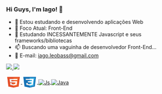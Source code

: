 ### Hi Guys, I'm Iago! 👋

- 🔭 Estou estudando e desenvolvendo aplicações Web
- 🌱 Foco Atual: Front-End
- 🤔 Estudando INCESSANTEMENTE Javascript e seus frameworks/bibliotecas
- 📫 Buscando uma vaguinha de desenvolvedor Front-End...
- 👜 E-mail: iago.leobass@gmail.com

<div>
  <a href="https://github.com/IagoLeobas">
  <img height="180em" src="https://github-readme-stats.vercel.app/api?username=IagoLeobas&show_icons=true&theme=dracula&include_all_commits=true&count_private=true"/>
  <img height="180em" src="https://github-readme-stats.vercel.app/api/top-langs/?username=IagoLeobas&layout=compact&langs_count=7&theme=dark"/>
</div>
<div style="display: inline_block"><br>
 
  <img align="center" alt="HTML" height="30" width="40" src="https://raw.githubusercontent.com/devicons/devicon/master/icons/html5/html5-original.svg">
  <img align="center" alt="CSS" height="30" width="40" src="https://raw.githubusercontent.com/devicons/devicon/master/icons/css3/css3-original.svg">
 <img align="center" alt="Js" height="30" width="40" src="https://cdn.jsdelivr.net/gh/devicons/devicon/icons/javascript/javascript-original.svg" />
 <img align="center" alt="Java" height="30" width="40" src="https://cdn.jsdelivr.net/gh/devicons/devicon/icons/java/java-original.svg" />
</div>
  

